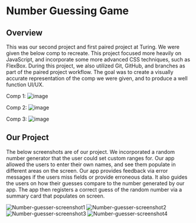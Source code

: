 # Number Guessing Game

## Overview
This was our second project and first paired project at Turing. We were given the below comp to recreate. This project focused more heavily on JavaScript, and incorporate some more advanced CSS techniques, such as FlexBox. During this project, we also utilized Git, GitHub, and branches as part of the paired project workflow. The goal was to create a visually accurate representation of the comp we were given, and to produce a well function UI/UX. 

Comp 1:
![image](https://user-images.githubusercontent.com/27085714/61060235-7643ac80-a3b7-11e9-8159-fa7f79cfeaf0.png)

Comp 2:
![image](https://user-images.githubusercontent.com/27085714/61060245-7cd22400-a3b7-11e9-831b-c86f374f393f.png)

Comp 3:
![image](https://user-images.githubusercontent.com/27085714/61060263-852a5f00-a3b7-11e9-84c8-4ce3f7aed23c.png)





## Our Project
The below screenshots are of our project. We incorporated a random number generator that the user could set custom ranges for. Our app allowed the users to enter their own names, and see them populate in different areas on the screen. Our app provides feedback via error messages if the users miss fields or provide erroneous data. It also guides the users on how their guesses compare to the number generated by our app. The app then registers a correct guess of the random number via a summary card that populates on screen. 

![Number-guesser-screenshot1](https://user-images.githubusercontent.com/27085714/61060009-2bc23000-a3b7-11e9-99b5-336c1f4b50ae.png)
![Number-guesser-screenshot2](https://user-images.githubusercontent.com/27085714/61060018-311f7a80-a3b7-11e9-8c0d-b8a8c5cc9a69.png)
![Number-guesser-screenshot3](https://user-images.githubusercontent.com/27085714/61060028-34b30180-a3b7-11e9-9b82-e9ccb30d6dec.png)
![Number-guesser-screenshot4](https://user-images.githubusercontent.com/27085714/61060038-37adf200-a3b7-11e9-8a78-115919c00cb1.png)
